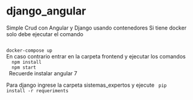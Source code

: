 # django_angular
Simple Crud con Angular y Django usando contenedores
Si tiene docker solo debe ejecutar el comando

<code>
docker-compose up
</code>
En caso contrario entrar en la carpeta frontend y ejecutar los comandos
<code>
  npm install
  npm start
 </code>
 Recuerde instalar angular 7
 
 Para django ingrese la carpeta sistemas_expertos y ejecute
 <code>
  pip install -r requeriments
  </code>
